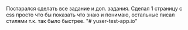 Постарался сделать все задание и доп. задания. Сделал 1 страницу с css просто что бы показать что знаю и понимаю, остальные писал стилями т.к. так было быстрее. 
"# yuser-test-app.io"